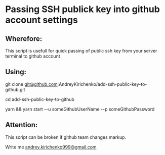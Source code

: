 # Passing SSH publick key into github account settings
## Wherefore:
This script is usefull for quick passing of public ssh key from your server terminal to github account
## Using:
git clone git@github.com:AndreyKirichenko/add-ssh-public-key-to-github.git

cd add-ssh-public-key-to-github

yarn && yarn start --u someGithubUserName --p someGithubPassword
## Attention:
This script can be broken if github team changes markup. 

Write me andrey.kirichenko999@gmail.com
